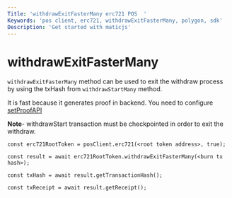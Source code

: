 ```yaml
---
Title: 'withdrawExitFasterMany erc721 POS  '
Keywords: 'pos client, erc721, withdrawExitFasterMany, polygon, sdk'
Description: 'Get started with maticjs'
---
```


# withdrawExitFasterMany

`withdrawExitFasterMany` method can be used to exit the withdraw process by using the txHash from `withdrawStartMany` method.

<div class="highlight mb-20px mt-20px">
It is fast because it generates proof in backend. You need to configure <a href="docs/set-proof-api">setProofAPI</a>
</div>

**Note**- withdrawStart transaction must be checkpointed in order to exit the withdraw.

```
const erc721RootToken = posClient.erc721(<root token address>, true);

const result = await erc721RootToken.withdrawExitFasterMany(<burn tx hash>);

const txHash = await result.getTransactionHash();

const txReceipt = await result.getReceipt();

```
